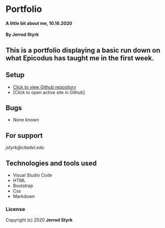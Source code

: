 # **Portfolio**

#### A little bit about me, 10.16.2020

#### **By Jerrod Styrk**

## This is a portfolio displaying a basic run down on what Epicodus has taught me in the first week.

## Setup

* [Click to view Github repository](https://github.com/SJerrod/Portfolio1)
* [Click to open active site in Github]

## Bugs

* None known

## For support

_jstyrk@citadel.edu_

## Technologies and tools used

* Visual Studio Code
* HTML
* Bootstrap
* Css
* Markdown

### License

Copyright (c) 2020 **Jerrod Styrk**